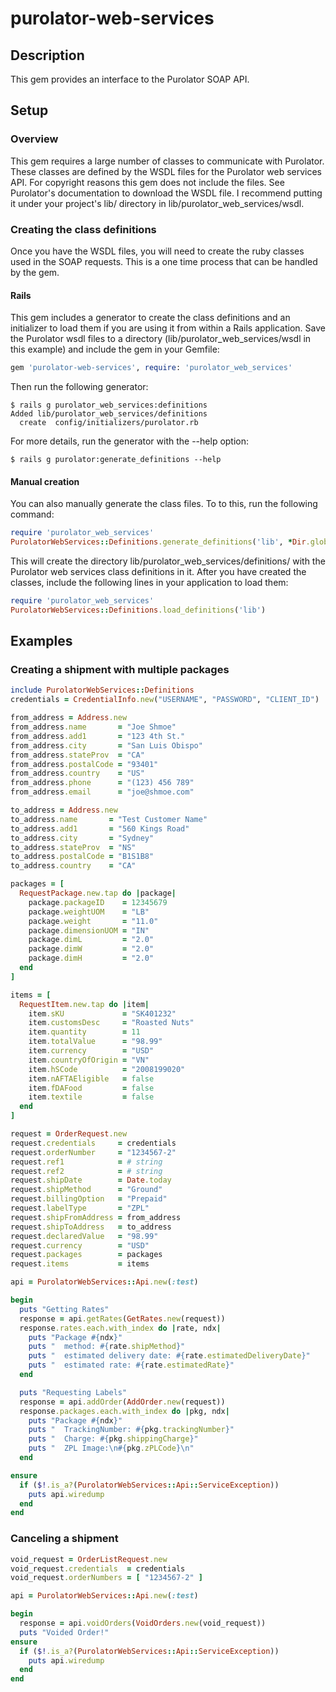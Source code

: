 # purolator-web-services
## Description
This gem provides an interface to the Purolator SOAP API.

## Setup
### Overview
This gem requires a large number of classes to communicate with Purolator. These classes are defined by the WSDL files for the Purolator web services API. For copyright reasons this gem does not include the files. See Purolator's documentation to download the WSDL file. I recommend putting it under your project's lib/ directory in lib/purolator_web_services/wsdl.



### Creating the class definitions
Once you have the WSDL files, you will need to create the ruby classes used in the SOAP requests. This is a one time process that can be handled by the gem.

#### Rails
This gem includes a generator to create the class definitions and an initializer to load them if you are using it from within a Rails application. Save the Purolator wsdl files to a directory (lib/purolator_web_services/wsdl in this example) and include the gem in your Gemfile:

```ruby
gem 'purolator-web-services', require: 'purolator_web_services'
```

Then run the following generator:

    $ rails g purolator_web_services:definitions
    Added lib/purolator_web_services/definitions
      create  config/initializers/purolator.rb

For more details, run the generator with the --help option:

    $ rails g purolator:generate_definitions --help

#### Manual creation
You can also manually generate the class files. To to this, run the following command:

```ruby
require 'purolator_web_services'
PurolatorWebServices::Definitions.generate_definitions('lib', *Dir.glob('lib/purolator_web_services/wsdl/*.wsdl'))
```

This will create the directory lib/purolator_web_services/definitions/ with the Purolator web services class definitions in it. After you have created the classes, include the following lines in your application to load them:

```ruby
require 'purolator_web_services'
PurolatorWebServices::Definitions.load_definitions('lib')
```

## Examples
### Creating a shipment with multiple packages


```ruby
include PurolatorWebServices::Definitions
credentials = CredentialInfo.new("USERNAME", "PASSWORD", "CLIENT_ID")

from_address = Address.new
from_address.name       = "Joe Shmoe"
from_address.add1       = "123 4th St."
from_address.city       = "San Luis Obispo"
from_address.stateProv  = "CA"
from_address.postalCode = "93401"
from_address.country    = "US"
from_address.phone      = "(123) 456 789"
from_address.email      = "joe@shmoe.com"

to_address = Address.new
to_address.name       = "Test Customer Name"
to_address.add1       = "560 Kings Road"
to_address.city       = "Sydney"
to_address.stateProv  = "NS"
to_address.postalCode = "B1S1B8"
to_address.country    = "CA"

packages = [
  RequestPackage.new.tap do |package|
    package.packageID    = 12345679
    package.weightUOM    = "LB"
    package.weight       = "11.0"
    package.dimensionUOM = "IN"
    package.dimL         = "2.0"
    package.dimW         = "2.0"
    package.dimH         = "2.0"
  end
]

items = [
  RequestItem.new.tap do |item|
    item.sKU             = "SK401232"
    item.customsDesc     = "Roasted Nuts"
    item.quantity        = 11
    item.totalValue      = "98.99"
    item.currency        = "USD"
    item.countryOfOrigin = "VN"
    item.hSCode          = "2008199020"
    item.nAFTAEligible   = false
    item.fDAFood         = false
    item.textile         = false
  end
]

request = OrderRequest.new
request.credentials     = credentials
request.orderNumber     = "1234567-2"
request.ref1            = # string
request.ref2            = # string
request.shipDate        = Date.today
request.shipMethod      = "Ground"
request.billingOption   = "Prepaid"
request.labelType       = "ZPL"
request.shipFromAddress = from_address
request.shipToAddress   = to_address
request.declaredValue   = "98.99"
request.currency        = "USD"
request.packages        = packages
request.items           = items

api = PurolatorWebServices::Api.new(:test)

begin
  puts "Getting Rates"
  response = api.getRates(GetRates.new(request))
  response.rates.each.with_index do |rate, ndx|
    puts "Package #{ndx}"
    puts "  method: #{rate.shipMethod}"
    puts "  estimated delivery date: #{rate.estimatedDeliveryDate}"
    puts "  estimated rate: #{rate.estimatedRate}"
  end

  puts "Requesting Labels"
  response = api.addOrder(AddOrder.new(request))
  response.packages.each.with_index do |pkg, ndx|
    puts "Package #{ndx}"
    puts "  TrackingNumber: #{pkg.trackingNumber}"
    puts "  Charge: #{pkg.shippingCharge}"
    puts "  ZPL Image:\n#{pkg.zPLCode}\n"
  end

ensure
  if ($!.is_a?(PurolatorWebServices::Api::ServiceException))
    puts api.wiredump
  end
end
```

### Canceling a shipment

```ruby
void_request = OrderListRequest.new
void_request.credentials  = credentials
void_request.orderNumbers = [ "1234567-2" ]

api = PurolatorWebServices::Api.new(:test)

begin
  response = api.voidOrders(VoidOrders.new(void_request))
  puts "Voided Order!"
ensure
  if ($!.is_a?(PurolatorWebServices::Api::ServiceException))
    puts api.wiredump
  end
end
```
